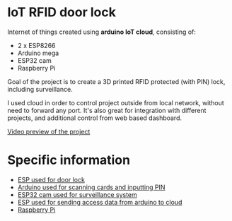 # IoT RFID door lock
Internet of things created using **arduino IoT cloud**, consisting of:
- 2 x ESP8266
- Arduino mega 
- ESP32 cam
- Raspberry Pi

Goal of the project is to create a 3D printed RFID protected (with PIN) lock, including surveillance. 

I used cloud in order to control project outside from local network, without need to forward any port. It's also great for integration with different projects, and additional control from web based dashboard.

[Video preview of the project](https://youtu.be/eg-zLX1jdIs)
# Specific information
- [ESP used for door lock](/Door%20lock%20ESP/Information.md)
- [Arduino used for scanning cards and inputting PIN](/Arduino%20UID%20scanner%20with%20PIN/Information.md)
- [ESP32 cam used for surveillance system](/ESP32%20cam/Information.md)
- [ESP used for sending access data from arduino to cloud](/ESP%20communicating%20with%20arduino/Information.md)
- [Raspberry Pi](/Raspberry%20Pi/Information.md)
